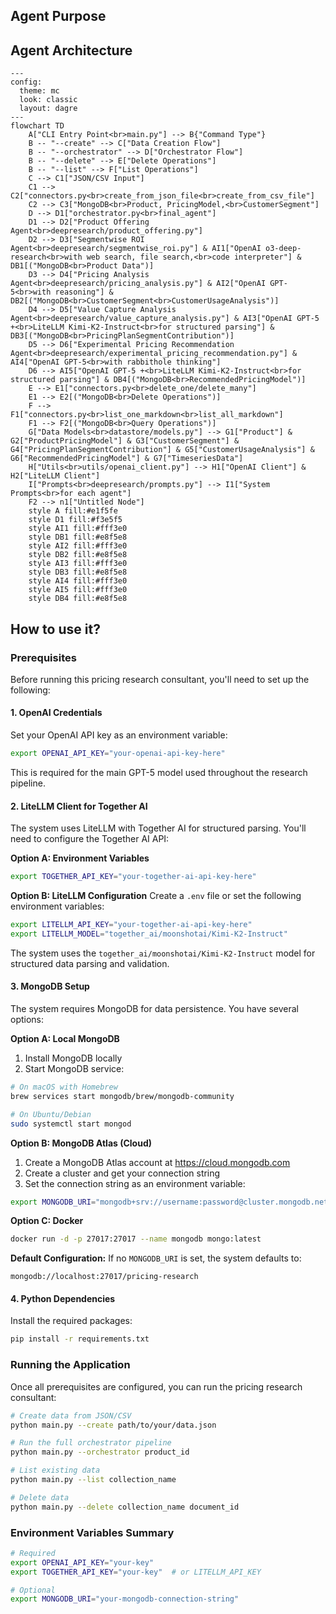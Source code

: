 ## Agent Purpose


## Agent Architecture

```mermaid
---
config:
  theme: mc
  look: classic
  layout: dagre
---
flowchart TD
    A["CLI Entry Point<br>main.py"] --> B{"Command Type"}
    B -- "--create" --> C["Data Creation Flow"]
    B -- "--orchestrator" --> D["Orchestrator Flow"]
    B -- "--delete" --> E["Delete Operations"]
    B -- "--list" --> F["List Operations"]
    C --> C1["JSON/CSV Input"]
    C1 --> C2["connectors.py<br>create_from_json_file<br>create_from_csv_file"]
    C2 --> C3["MongoDB<br>Product, PricingModel,<br>CustomerSegment"]
    D --> D1["orchestrator.py<br>final_agent"]
    D1 --> D2["Product Offering Agent<br>deepresearch/product_offering.py"]
    D2 --> D3["Segmentwise ROI Agent<br>deepresearch/segmentwise_roi.py"] & AI1["OpenAI o3-deep-research<br>with web search, file search,<br>code interpreter"] & DB1[("MongoDB<br>Product Data")]
    D3 --> D4["Pricing Analysis Agent<br>deepresearch/pricing_analysis.py"] & AI2["OpenAI GPT-5<br>with reasoning"] & DB2[("MongoDB<br>CustomerSegment<br>CustomerUsageAnalysis")]
    D4 --> D5["Value Capture Analysis Agent<br>deepresearch/value_capture_analysis.py"] & AI3["OpenAI GPT-5 +<br>LiteLLM Kimi-K2-Instruct<br>for structured parsing"] & DB3[("MongoDB<br>PricingPlanSegmentContribution")]
    D5 --> D6["Experimental Pricing Recommendation Agent<br>deepresearch/experimental_pricing_recommendation.py"] & AI4["OpenAI GPT-5<br>with rabbithole thinking"]
    D6 --> AI5["OpenAI GPT-5 +<br>LiteLLM Kimi-K2-Instruct<br>for structured parsing"] & DB4[("MongoDB<br>RecommendedPricingModel")]
    E --> E1["connectors.py<br>delete_one/delete_many"]
    E1 --> E2[("MongoDB<br>Delete Operations")]
    F --> F1["connectors.py<br>list_one_markdown<br>list_all_markdown"]
    F1 --> F2[("MongoDB<br>Query Operations")]
    G["Data Models<br>datastore/models.py"] --> G1["Product"] & G2["ProductPricingModel"] & G3["CustomerSegment"] & G4["PricingPlanSegmentContribution"] & G5["CustomerUsageAnalysis"] & G6["RecommendedPricingModel"] & G7["TimeseriesData"]
    H["Utils<br>utils/openai_client.py"] --> H1["OpenAI Client"] & H2["LiteLLM Client"]
    I["Prompts<br>deepresearch/prompts.py"] --> I1["System Prompts<br>for each agent"]
    F2 --> n1["Untitled Node"]
    style A fill:#e1f5fe
    style D1 fill:#f3e5f5
    style AI1 fill:#fff3e0
    style DB1 fill:#e8f5e8
    style AI2 fill:#fff3e0
    style DB2 fill:#e8f5e8
    style AI3 fill:#fff3e0
    style DB3 fill:#e8f5e8
    style AI4 fill:#fff3e0
    style AI5 fill:#fff3e0
    style DB4 fill:#e8f5e8
```

## How to use it?

### Prerequisites

Before running this pricing research consultant, you'll need to set up the following:

#### 1. OpenAI Credentials
Set your OpenAI API key as an environment variable:
```bash
export OPENAI_API_KEY="your-openai-api-key-here"
```

This is required for the main GPT-5 model used throughout the research pipeline.

#### 2. LiteLLM Client for Together AI
The system uses LiteLLM with Together AI for structured parsing. You'll need to configure the Together AI API:

**Option A: Environment Variables**
```bash
export TOGETHER_API_KEY="your-together-ai-api-key-here"
```

**Option B: LiteLLM Configuration**
Create a `.env` file or set the following environment variables:
```bash
export LITELLM_API_KEY="your-together-ai-api-key-here"
export LITELLM_MODEL="together_ai/moonshotai/Kimi-K2-Instruct"
```

The system uses the `together_ai/moonshotai/Kimi-K2-Instruct` model for structured data parsing and validation.

#### 3. MongoDB Setup
The system requires MongoDB for data persistence. You have several options:

**Option A: Local MongoDB**
1. Install MongoDB locally
2. Start MongoDB service:
```bash
# On macOS with Homebrew
brew services start mongodb/brew/mongodb-community

# On Ubuntu/Debian
sudo systemctl start mongod
```

**Option B: MongoDB Atlas (Cloud)**
1. Create a MongoDB Atlas account at https://cloud.mongodb.com
2. Create a cluster and get your connection string
3. Set the connection string as an environment variable:
```bash
export MONGODB_URI="mongodb+srv://username:password@cluster.mongodb.net/pricing-research?retryWrites=true&w=majority"
```

**Option C: Docker**
```bash
docker run -d -p 27017:27017 --name mongodb mongo:latest
```

**Default Configuration:**
If no `MONGODB_URI` is set, the system defaults to:
```
mongodb://localhost:27017/pricing-research
```

#### 4. Python Dependencies
Install the required packages:
```bash
pip install -r requirements.txt
```

### Running the Application

Once all prerequisites are configured, you can run the pricing research consultant:

```bash
# Create data from JSON/CSV
python main.py --create path/to/your/data.json

# Run the full orchestrator pipeline
python main.py --orchestrator product_id

# List existing data
python main.py --list collection_name

# Delete data
python main.py --delete collection_name document_id
```

### Environment Variables Summary
```bash
# Required
export OPENAI_API_KEY="your-key"
export TOGETHER_API_KEY="your-key"  # or LITELLM_API_KEY

# Optional
export MONGODB_URI="your-mongodb-connection-string"
```
